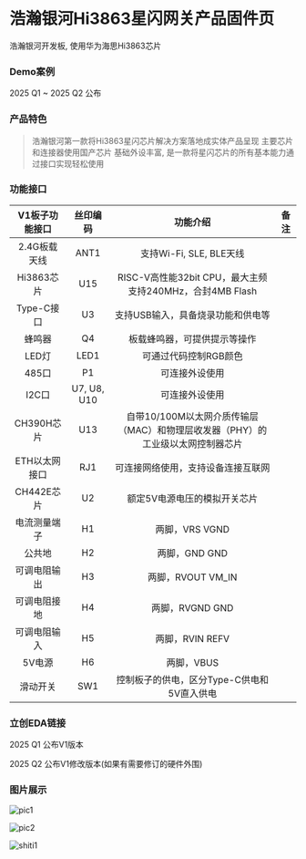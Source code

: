 # 浩瀚银河Hi3863星闪网关产品固件页

浩瀚银河开发板, 使用华为海思Hi3863芯片

### Demo案例

2025 Q1 ~ 2025 Q2 公布

### 产品特色

> 浩瀚银河第一款将Hi3863星闪芯片解决方案落地成实体产品呈现
> 主要芯片和连接器使用国产芯片
> 基础外设丰富, 是一款将星闪芯片的所有基本能力通过接口实现轻松使用

### 功能接口

| V1板子功能接口     | 丝印编码    | 功能介绍                                        | 备注   |
| :----------------: | :---------: | :--------------------------------------------: | :-----: |
| 2.4G板载天线      | ANT1        | 支持Wi-Fi, SLE, BLE天线                         |         |
| Hi3863芯片         | U15         | RISC-V高性能32bit CPU，最大主频支持240MHz，合封4MB Flash |         |
| Type-C接口         | U3          | 支持USB输入，具备烧录功能和供电等               |         |
| 蜂鸣器             | Q4          | 板载蜂鸣器，可提供提示等操作                   |         |
| LED灯              | LED1        | 可通过代码控制RGB颜色                         |         |
| 485口              | P1          | 可连接外设使用                                 |         |
| I2C口              | U7, U8, U10 | 可连接外设使用                                 |         |
| CH390H芯片         | U13         | 自带10/100M以太网介质传输层（MAC）和物理层收发器（PHY）的工业级以太网控制器芯片 |         |
| ETH以太网接口      | RJ1         | 可连接网络使用，支持设备连接互联网             |         |
| CH442E芯片         | U2          | 额定5V电源电压的模拟开关芯片                   |         |
| 电流测量端子       | H1          | 两脚，VRS VGND                                 |         |
| 公共地             | H2          | 两脚，GND GND                                  |         |
| 可调电阻输出       | H3          | 两脚，RVOUT VM_IN                              |         |
| 可调电阻接地       | H4          | 两脚，RVGND GND                                |         |
| 可调电阻输入       | H5          | 两脚，RVIN REFV                                |         |
| 5V电源             | H6          | 两脚，VBUS                                     |         |
| 滑动开关           | SW1         | 控制板子的供电，区分Type-C供电和5V直入供电     |         |


### 立创EDA链接

2025 Q1 公布V1版本

2025 Q2 公布V1修改版本(如果有需要修订的硬件外围)

### 图片展示

![pic1](https://s2.loli.net/2024/12/04/qOBvsbZ1YjSumUa.png)

![pic2](https://s2.loli.net/2024/12/09/cLIQEJ7jbyH13vC.png)

![shiti1](#)